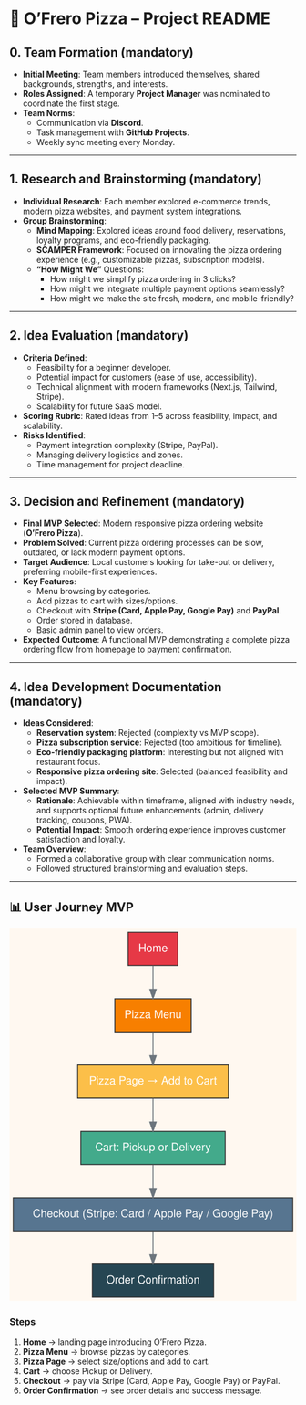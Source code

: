 # 🍕 O’Frero Pizza – Project README

## 0. Team Formation (mandatory)
- **Initial Meeting**: Team members introduced themselves, shared backgrounds, strengths, and interests.
- **Roles Assigned**: A temporary **Project Manager** was nominated to coordinate the first stage.
- **Team Norms**:
  - Communication via **Discord**.
  - Task management with **GitHub Projects**.
  - Weekly sync meeting every Monday.

---

## 1. Research and Brainstorming (mandatory)
- **Individual Research**: Each member explored e-commerce trends, modern pizza websites, and payment system integrations.
- **Group Brainstorming**:
  - **Mind Mapping**: Explored ideas around food delivery, reservations, loyalty programs, and eco-friendly packaging.
  - **SCAMPER Framework**: Focused on innovating the pizza ordering experience (e.g., customizable pizzas, subscription models).
  - **“How Might We”** Questions: 
    - How might we simplify pizza ordering in 3 clicks?
    - How might we integrate multiple payment options seamlessly?
    - How might we make the site fresh, modern, and mobile-friendly?

---

## 2. Idea Evaluation (mandatory)
- **Criteria Defined**:
  - Feasibility for a beginner developer.
  - Potential impact for customers (ease of use, accessibility).
  - Technical alignment with modern frameworks (Next.js, Tailwind, Stripe).
  - Scalability for future SaaS model.
- **Scoring Rubric**: Rated ideas from 1–5 across feasibility, impact, and scalability.
- **Risks Identified**:
  - Payment integration complexity (Stripe, PayPal).
  - Managing delivery logistics and zones.
  - Time management for project deadline.

---

## 3. Decision and Refinement (mandatory)
- **Final MVP Selected**: Modern responsive pizza ordering website (**O’Frero Pizza**).
- **Problem Solved**: Current pizza ordering processes can be slow, outdated, or lack modern payment options.
- **Target Audience**: Local customers looking for take-out or delivery, preferring mobile-first experiences.
- **Key Features**:
  - Menu browsing by categories.
  - Add pizzas to cart with sizes/options.
  - Checkout with **Stripe (Card, Apple Pay, Google Pay)** and **PayPal**.
  - Order stored in database.
  - Basic admin panel to view orders.
- **Expected Outcome**: A functional MVP demonstrating a complete pizza ordering flow from homepage to payment confirmation.

---

## 4. Idea Development Documentation (mandatory)
- **Ideas Considered**:
  - **Reservation system**: Rejected (complexity vs MVP scope).
  - **Pizza subscription service**: Rejected (too ambitious for timeline).
  - **Eco-friendly packaging platform**: Interesting but not aligned with restaurant focus.
  - **Responsive pizza ordering site**: Selected (balanced feasibility and impact).
- **Selected MVP Summary**:
  - **Rationale**: Achievable within timeframe, aligned with industry needs, and supports optional future enhancements (admin, delivery tracking, coupons, PWA).
  - **Potential Impact**: Smooth ordering experience improves customer satisfaction and loyalty.
- **Team Overview**:
  - Formed a collaborative group with clear communication norms.
  - Followed structured brainstorming and evaluation steps.

---

## 📊 User Journey MVP
![User Journey MVP](user_journey_mvp_pizza_vertical_color.svg)

### Steps
1. **Home** → landing page introducing O’Frero Pizza.
2. **Pizza Menu** → browse pizzas by categories.
3. **Pizza Page** → select size/options and add to cart.
4. **Cart** → choose Pickup or Delivery.
5. **Checkout** → pay via Stripe (Card, Apple Pay, Google Pay) or PayPal.
6. **Order Confirmation** → see order details and success message.